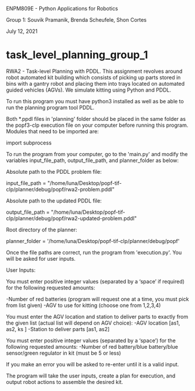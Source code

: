 ENPM809E - Python Applications for Robotics

Group 1: Souvik Pramanik, Brenda Scheufele, Shon Cortes

July 12, 2021


# task_level_planning_group_1
RWA2 - Task-level Planning with PDDL.  This assignment revolves around robot automated kit building which consists of picking up parts stored in bins with a gantry robot and placing them into trays located on automated guided vehicles (AGVs). We simulate kitting using Python and PDDL.
  
To run this program you must have python3 installed as well as be able to run the planning program tool PDDL.  

Both *.ppdl files in 'planning' folder should be placed in the same folder as the popf3-clp execution file on your computer before running this program.  Modules that need to be imported are:

import subprocess

To run the program from your computer, go to the 'main.py' and modify the variables input_file_path, output_file_path, and planner_folder as below:

Absolute path to the PDDL problem file:

input_file_path = "/home/luna/Desktop/popf-tif-clp/planner/debug/popf/rwa2-problem.pddl"

Absolute path to the updated PDDL file:

output_file_path = "/home/luna/Desktop/popf-tif-clp/planner/debug/popf/rwa2-updated-problem.pddl"

Root directory of the planner:

planner_folder = '/home/luna/Desktop/popf-tif-clp/planner/debug/popf'


Once the file paths are correct, run the program from 'execution.py'. You will be asked for user inputs.


User Inputs: 

You must enter positive integer values (separated by a ‘space’ if required) for the following requested amounts: 

-Number of red batteries (program will request one at a time, you must pick from list given)
-AGV to use for kitting (choose one from 1,2,3,4)

You must enter the AGV location and station to deliver parts to exactly from the given list (actual list will depend on AGV choice):
-AGV location [as1, as2, ks ]
-Station to deliver parts [as1, as2]

You must enter positive integer values (separated by a ‘space’) for the following requested amounts: 
-Number of red battery/blue battery/blue sensor/green regulator in kit (must be 5 or less)


If you make an error you will be asked to re-enter until it is a valid input.

The program will take the user inputs, create a plan for execution, and output robot actions to assemble the desired kit.


